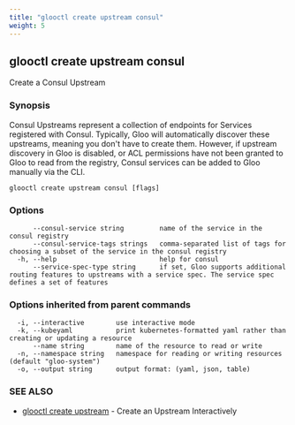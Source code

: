 ```yaml
---
title: "glooctl create upstream consul"
weight: 5
---
```

## glooctl create upstream consul

Create a Consul Upstream

### Synopsis

Consul Upstreams represent a collection of endpoints for Services registered with Consul. Typically, Gloo will automatically discover these upstreams, meaning you don't have to create them. However, if upstream discovery in Gloo is disabled, or ACL permissions have not been granted to Gloo to read from the registry, Consul services can be added to Gloo manually via the CLI.

```
glooctl create upstream consul [flags]
```

### Options

```
      --consul-service string         name of the service in the consul registry
      --consul-service-tags strings   comma-separated list of tags for choosing a subset of the service in the consul registry
  -h, --help                          help for consul
      --service-spec-type string      if set, Gloo supports additional routing features to upstreams with a service spec. The service spec defines a set of features 
```

### Options inherited from parent commands

```
  -i, --interactive        use interactive mode
  -k, --kubeyaml           print kubernetes-formatted yaml rather than creating or updating a resource
      --name string        name of the resource to read or write
  -n, --namespace string   namespace for reading or writing resources (default "gloo-system")
  -o, --output string      output format: (yaml, json, table)
```

### SEE ALSO

* [glooctl create upstream](../glooctl_create_upstream)	 - Create an Upstream Interactively

